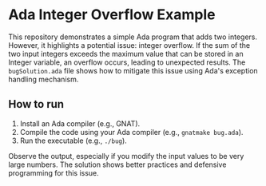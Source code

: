 # Ada Integer Overflow Example

This repository demonstrates a simple Ada program that adds two integers.  However, it highlights a potential issue: integer overflow. If the sum of the two input integers exceeds the maximum value that can be stored in an Integer variable, an overflow occurs, leading to unexpected results.  The `bugSolution.ada` file shows how to mitigate this issue using Ada's exception handling mechanism.

## How to run

1.  Install an Ada compiler (e.g., GNAT).
2.  Compile the code using your Ada compiler (e.g., `gnatmake bug.ada`).
3.  Run the executable (e.g., `./bug`).

Observe the output, especially if you modify the input values to be very large numbers.  The solution shows better practices and defensive programming for this issue.